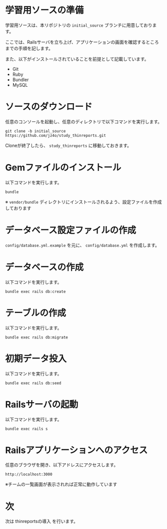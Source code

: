# 学習用ソースの準備

学習用ソースは、本リポジトリの `initial_source` ブランチに用意しております。

ここでは、Railsサーバを立ち上げ、アプリケーションの画面を確認するところまでの手順を記します。

また、以下がインストールされていることを前提として記載しています。

- Git
- Ruby
- Bundler
- MySQL

# ソースのダウンロード

  任意のコンソールを起動し、任意のディレクトリで以下コマンドを実行します。

  `git clone -b initial_source https://github.com/jz4o/study_thinreports.git`

  Cloneが終了したら、 `study_thinreports` に移動しておきます。

# Gemファイルのインストール

  以下コマンドを実行します。

  `bundle`

  ※ `vendor/bundle` ディレクトリにインストールされるよう、設定ファイルを作成しております

# データベース設定ファイルの作成

  `config/database.yml.example` を元に、 `config/database.yml` を作成します。

# データベースの作成

  以下コマンドを実行します。

  `bundle exec rails db:create`

# テーブルの作成

  以下コマンドを実行します。

  `bundle exec rails db:migrate`

# 初期データ投入

  以下コマンドを実行します。

  `bundle exec rails db:seed`

# Railsサーバの起動

  以下コマンドを実行します。

  `bundle exec rails s`

# Railsアプリケーションへのアクセス

  任意のブラウザを開き、以下アドレスにアクセスします。

  `http://localhost:3000`

  ※チームの一覧画面が表示されれば正常に動作しています

# 次

  次は thinreportsの導入 を行います。
